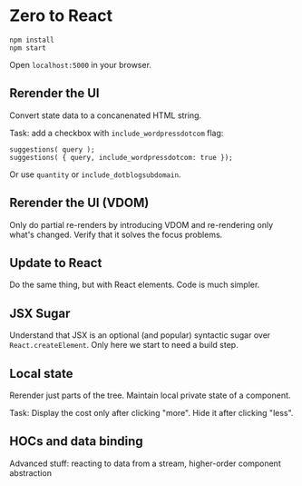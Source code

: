 # Zero to React

```
npm install
npm start
```
Open `localhost:5000` in your browser.

## Rerender the UI

Convert state data to a concanenated HTML string.

Task: add a checkbox with `include_wordpressdotcom` flag:
```
suggestions( query );
suggestions( { query, include_wordpressdotcom: true });
```
Or use `quantity` or `include_dotblogsubdomain`.

## Rerender the UI (VDOM)

Only do partial re-renders by introducing VDOM and re-rendering only what's changed. Verify that it solves the focus problems.

## Update to React

Do the same thing, but with React elements. Code is much simpler.

## JSX Sugar

Understand that JSX is an optional (and popular) syntactic sugar over `React.createElement`.
Only here we start to need a build step.

## Local state

Rerender just parts of the tree. Maintain local private state of a component.

Task: Display the cost only after clicking "more". Hide it after clicking "less".

## HOCs and data binding

Advanced stuff: reacting to data from a stream, higher-order component abstraction
